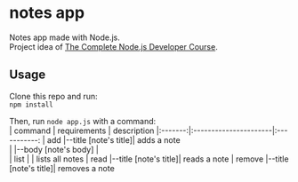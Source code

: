 # notes app
  
Notes app made with Node.js.  
Project idea of [The Complete Node.js Developer Course](https://www.udemy.com/course/the-complete-nodejs-developer-course-2/).
  
## Usage
  
Clone this repo and run:  
    `npm install`
      
Then, run `node app.js` with a command:  
 | command | requirements          | description
 |:-------:|:----------------------|:-----------:
 | add     |-\-title [note's title]| adds a note             
 |         |-\-body [note's body]  |             
 | list    |                       | lists all notes
 | read    |-\-title [note's title]| reads a note
 | remove  |-\-title [note's title]| removes a note
